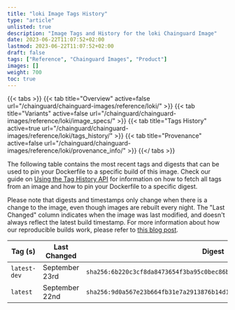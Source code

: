 ```yaml
---
title: "loki Image Tags History"
type: "article"
unlisted: true
description: "Image Tags and History for the loki Chainguard Image"
date: 2023-06-22T11:07:52+02:00
lastmod: 2023-06-22T11:07:52+02:00
draft: false
tags: ["Reference", "Chainguard Images", "Product"]
images: []
weight: 700
toc: true
---
```


{{< tabs >}}
{{< tab title="Overview" active=false url="/chainguard/chainguard-images/reference/loki/" >}}
{{< tab title="Variants" active=false url="/chainguard/chainguard-images/reference/loki/image_specs/" >}}
{{< tab title="Tags History" active=true url="/chainguard/chainguard-images/reference/loki/tags_history/" >}}
{{< tab title="Provenance" active=false url="/chainguard/chainguard-images/reference/loki/provenance_info/" >}}
{{</ tabs >}}

The following table contains the most recent tags and digests that can be used to pin your Dockerfile to a specific build of this image. Check our guide on [Using the Tag History API](/chainguard/chainguard-images/using-the-tag-history-api/) for information on how to fetch all tags from an image and how to pin your Dockerfile to a specific digest.

Please note that digests and timestamps only change when there is a change to the image, even though images are rebuilt every night. The "Last Changed" column indicates when the image was last modified, and doesn't always reflect the latest build timestamp. For more information about how our reproducible builds work, please refer to [this blog post](https://www.chainguard.dev/unchained/reproducing-chainguards-reproducible-image-builds).

| Tag (s)       | Last Changed   | Digest                                                                    |
|---------------|----------------|---------------------------------------------------------------------------|
|  `latest-dev` | September 23rd | `sha256:6b220c3cf8da8473654f3ba95c0bec86bd290d06162f84c4276a13cec3d98076` |
|  `latest`     | September 22nd | `sha256:9d0a567e23b664fb31e7a2913876b14d1494c2383a5bf1a1a0c622d3c21177f9` |

